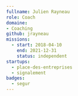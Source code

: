 ```yaml
---
fullname: Julien Rayneau
role: Coach
domaine:
- Coaching
github: jrayneau
missions:
  - start: 2018-04-10
    end: 2021-12-31
    status: independent
startups:
  - place-des-entreprises
  - signalement
badges:
  - segur
---
```

